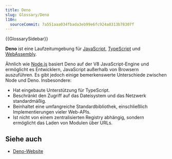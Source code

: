 ```yaml
---
title: Deno
slug: Glossary/Deno
l10n:
  sourceCommit: 7a551aaa034fbada3eb99e6fc924a0313b78307f
---
```


{{GlossarySidebar}}

**Deno** ist eine Laufzeitumgebung für [JavaScript](/de/docs/Glossary/JavaScript), [TypeScript](/de/docs/Glossary/TypeScript) und [WebAssembly](/de/docs/Glossary/WebAssembly).

Ähnlich wie [Node.js](/de/docs/Glossary/Node.js) basiert Deno auf der V8 JavaScript-Engine und ermöglicht es Entwicklern, JavaScript außerhalb von Browsern auszuführen. Es gibt jedoch einige bemerkenswerte Unterschiede zwischen Node und Deno. Insbesondere:

- Hat eingebaute Unterstützung für TypeScript.
- Beschränkt den Zugriff auf das Dateisystem und das Netzwerk standardmäßig.
- Beinhaltet eine umfangreiche Standardbibliothek, einschließlich Implementierungen vieler Web-APIs.
- Ist nicht von einem zentralisierten Registry abhängig, sondern ermöglicht das Laden von Modulen über URLs.

## Siehe auch

- [Deno-Website](https://deno.com/)
